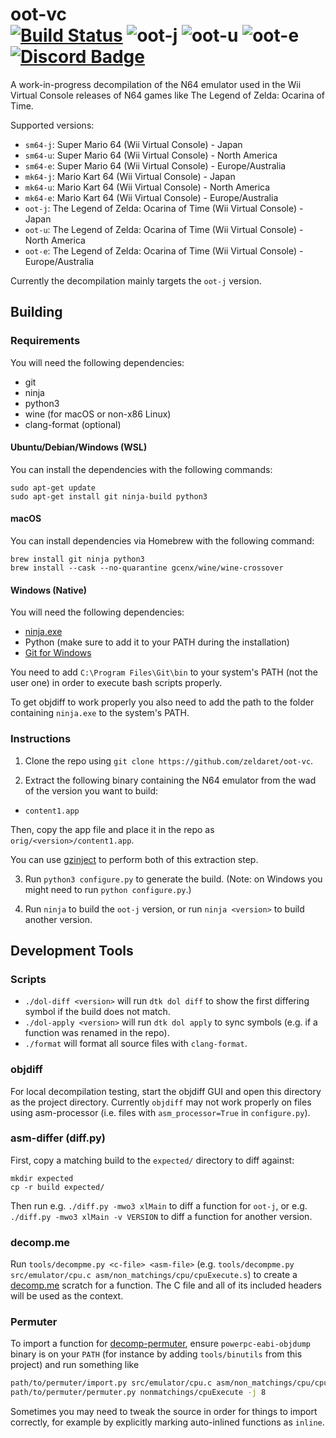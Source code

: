 oot-vc  
[![Build Status]][actions] ![oot-j] ![oot-u] ![oot-e] [![Discord Badge]][discord]
=============

[Build Status]: https://github.com/zeldaret/oot-vc/actions/workflows/build.yml/badge.svg
[actions]: https://github.com/zeldaret/oot-vc/actions/workflows/build.yml

[oot-j]: https://decomp.dev/zeldaret/oot-vc/oot-j.svg?mode=shield&label=oot-j

[oot-u]: https://decomp.dev/zeldaret/oot-vc/oot-u.svg?mode=shield&label=oot-u

[oot-e]: https://decomp.dev/zeldaret/oot-vc/oot-e.svg?mode=shield&label=oot-e

[Discord Badge]: https://img.shields.io/discord/688807550715560050?color=%237289DA&logo=discord&logoColor=%23FFFFFF
[discord]: https://discord.zelda.deco.mp/

A work-in-progress decompilation of the N64 emulator used in the Wii Virtual Console releases of N64 games like The Legend of Zelda: Ocarina of Time.

Supported versions:

- `sm64-j`: Super Mario 64 (Wii Virtual Console) - Japan
- `sm64-u`: Super Mario 64 (Wii Virtual Console) - North America
- `sm64-e`: Super Mario 64 (Wii Virtual Console) - Europe/Australia
- `mk64-j`: Mario Kart 64 (Wii Virtual Console) - Japan
- `mk64-u`: Mario Kart 64 (Wii Virtual Console) - North America
- `mk64-e`: Mario Kart 64 (Wii Virtual Console) - Europe/Australia
- `oot-j`: The Legend of Zelda: Ocarina of Time (Wii Virtual Console) - Japan
- `oot-u`: The Legend of Zelda: Ocarina of Time (Wii Virtual Console) - North America
- `oot-e`: The Legend of Zelda: Ocarina of Time (Wii Virtual Console) - Europe/Australia

Currently the decompilation mainly targets the `oot-j` version.

## Building

### Requirements

You will need the following dependencies:
* git
* ninja
* python3
* wine (for macOS or non-x86 Linux)
* clang-format (optional)

#### Ubuntu/Debian/Windows (WSL)

You can install the dependencies with the following commands:

```
sudo apt-get update
sudo apt-get install git ninja-build python3
```

#### macOS

You can install dependencies via Homebrew with the following command:

```
brew install git ninja python3
brew install --cask --no-quarantine gcenx/wine/wine-crossover
```

#### Windows (Native)

You will need the following dependencies:
- [ninja.exe](https://github.com/ninja-build/ninja/releases/latest)
- Python (make sure to add it to your PATH during the installation)
- [Git for Windows](https://www.git-scm.com/downloads)

You need to add ``C:\Program Files\Git\bin`` to your system's PATH (not the user one) in order to execute bash scripts properly.

To get objdiff to work properly you also need to add the path to the folder containing ``ninja.exe`` to the system's PATH.

### Instructions

1. Clone the repo using `git clone https://github.com/zeldaret/oot-vc`.

2. Extract the following binary containing the N64 emulator from the wad of the version you want to build:

  * `content1.app`

  Then, copy the app file and place it in the repo as `orig/<version>/content1.app`.

  You can use [gzinject](https://github.com/krimtonz/gzinject) to perform both of this extraction step.

3. Run `python3 configure.py` to generate the build. (Note: on Windows you might need to run ``python configure.py``.)

4. Run `ninja` to build the `oot-j` version, or run `ninja <version>` to build another version.

## Development Tools

### Scripts

* `./dol-diff <version>` will run `dtk dol diff` to show the first differing symbol if the build does not match.
* `./dol-apply <version>` will run `dtk dol apply` to sync symbols (e.g. if a function was renamed in the repo).
* `./format` will format all source files with `clang-format`.

### objdiff

For local decompilation testing, start the objdiff GUI and open this directory as the project directory.
Currently `objdiff` may not work properly on files using asm-processor (i.e. files with `asm_processor=True` in `configure.py`).

### asm-differ (diff.py)

First, copy a matching build to the `expected/` directory to diff against:

```
mkdir expected
cp -r build expected/
```

Then run e.g. `./diff.py -mwo3 xlMain` to diff a function for `oot-j`, or e.g. `./diff.py -mwo3 xlMain -v VERSION` to diff a function for another version.

### decomp.me

Run `tools/decompme.py <c-file> <asm-file>` (e.g. `tools/decompme.py src/emulator/cpu.c asm/non_matchings/cpu/cpuExecute.s`) to create a
[decomp.me](https://decomp.me/) scratch for a function. The C file and all of its included headers will be used as the context.

### Permuter

To import a function for [decomp-permuter](https://github.com/simonlindholm/decomp-permuter), ensure `powerpc-eabi-objdump` binary
is on your `PATH` (for instance by adding `tools/binutils` from this project) and run something like

```sh
path/to/permuter/import.py src/emulator/cpu.c asm/non_matchings/cpu/cpuExecute.s
path/to/permuter/permuter.py nonmatchings/cpuExecute -j 8
```

Sometimes you may need to tweak the source in order for things to import
correctly, for example by explicitly marking auto-inlined functions as `inline`.
